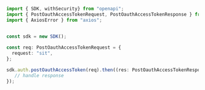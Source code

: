 <!-- Start SDK Example Usage -->
```typescript
import { SDK, withSecurity} from "openapi";
import { PostOauthAccessTokenRequest, PostOauthAccessTokenResponse } from "openapi/src/sdk/models/operations";
import { AxiosError } from "axios";


const sdk = new SDK();
    
const req: PostOauthAccessTokenRequest = {
  request: "sit",
};

sdk.auth.postOauthAccessToken(req).then((res: PostOauthAccessTokenResponse | AxiosError) => {
   // handle response
});
```
<!-- End SDK Example Usage -->